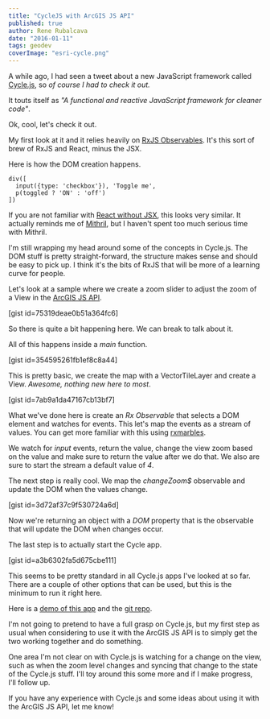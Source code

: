 ```yaml
---
title: "CycleJS with ArcGIS JS API"
published: true
author: Rene Rubalcava
date: "2016-01-11"
tags: geodev
coverImage: "esri-cycle.png"
---
```


A while ago, I had seen a tweet about a new JavaScript framework called [Cycle.js](http://cycle.js.org/), so _of course I had to check it out._

It touts itself as _"A functional and reactive JavaScript framework for cleaner code"_.

Ok, cool, let's check it out.

My first look at it and it relies heavily on [RxJS Observables](https://github.com/Reactive-Extensions/RxJS/blob/master/doc/api/core/observable.md). It's this sort of brew of RxJS and React, minus the JSX.

Here is how the DOM creation happens.

```
div([
  input({type: 'checkbox'}), 'Toggle me',
  p(toggled ? 'ON' : 'off')
])
```

If you are not familiar with [React without JSX](https://facebook.github.io/react/docs/displaying-data.html#react-without-jsx), this looks very similar. It actually reminds me of [Mithril](http://mithril.js.org/), but I haven't spent too much serious time with Mithril.

I'm still wrapping my head around some of the concepts in Cycle.js. The DOM stuff is pretty straight-forward, the structure makes sense and should be easy to pick up. I think it's the bits of RxJS that will be more of a learning curve for people.

Let's look at a sample where we create a zoom slider to adjust the zoom of a View in the [ArcGIS JS API](https://developers.arcgis.com/javascript/beta/index.html).

[gist id=75319deae0b51a364fc6]

So there is quite a bit happening here. We can break to talk about it.

All of this happens inside a _main_ function.

[gist id=354595261fb1ef8c8a44]

This is pretty basic, we create the map with a VectorTileLayer and create a View. _Awesome, nothing new here to most_.

[gist id=7ab9a1da47167cb13bf7]

What we've done here is create an _Rx Observable_ that selects a DOM element and watches for events. This let's map the events as a stream of values. You can get more familiar with this using [rxmarbles](http://rxmarbles.com/).

We watch for _input_ events, return the value, change the view zoom based on the value and make sure to return the value after we do that. We also are sure to start the stream a default value of _4_.

The next step is really cool. We map the _changeZoom$_ observable and update the DOM when the values change.

[gist id=3d72af37c9f530724a6d]

Now we're returning an object with a _DOM_ property that is the observable that will update the DOM when changes occur.

The last step is to actually start the Cycle app.

[gist id=a3b6302fa5d675cbe111]

This seems to be pretty standard in all Cycle.js apps I've looked at so far. There are a couple of other options that can be used, but this is the minimum to run it right here.

Here is a [demo of this app](http://odoe.github.io/esrijs4-cyclejs/) and the [git repo](https://github.com/odoe/esrijs4-cyclejs).

I'm not going to pretend to have a full grasp on Cycle.js, but my first step as usual when considering to use it with the ArcGIS JS API is to simply get the two working together and do something.

One area I'm not clear on with Cycle.js is watching for a change on the view, such as when the zoom level changes and syncing that change to the state of the Cycle.js stuff. I'll toy around this some more and if I make progress, I'll follow up.

If you have any experience with Cycle.js and some ideas about using it with the ArcGIS JS API, let me know!
